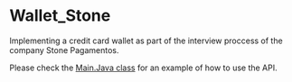 # Wallet_Stone
Implementing a credit card wallet as part of the interview proccess of the company Stone Pagamentos.

Please check the [Main.Java class](src/Main.java) for an example of how to use the API.
